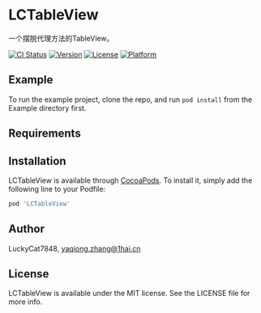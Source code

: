 # LCTableView

一个摆脱代理方法的TableView。

[![CI Status](https://img.shields.io/travis/LuckyCat7848/LCTableView.svg?style=flat)](https://travis-ci.org/LuckyCat7848/LCTableView)
[![Version](https://img.shields.io/cocoapods/v/LCTableView.svg?style=flat)](https://cocoapods.org/pods/LCTableView)
[![License](https://img.shields.io/cocoapods/l/LCTableView.svg?style=flat)](https://cocoapods.org/pods/LCTableView)
[![Platform](https://img.shields.io/cocoapods/p/LCTableView.svg?style=flat)](https://cocoapods.org/pods/LCTableView)

## Example

To run the example project, clone the repo, and run `pod install` from the Example directory first.

## Requirements

## Installation

LCTableView is available through [CocoaPods](https://cocoapods.org). To install
it, simply add the following line to your Podfile:

```ruby
pod 'LCTableView'
```

## Author

LuckyCat7848, yaqiong.zhang@1hai.cn

## License

LCTableView is available under the MIT license. See the LICENSE file for more info.
